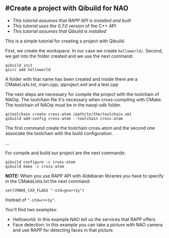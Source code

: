 #Create a project with Qibuild for NAO
-------------------------------

* *This tutorial assumes that RAPP API is installed and built*
* *This tutorial uses the 0.7.0 version* of the C++ API
* *This tutorial assumes that Qibuild is installed*

This is a simple tutorial for creating a project with Qibuild. 

First, we create the workspace. In our case we create `helloworld/`.
Second, we get into the folder created and we use the next command: 

```
qibuild init
qisrc add helloworld
```

A folder with that name has been created and inside there are a CMakeLists.txt, main.cpp, qiproject.xml and a test.cpp

The next steps are necessary for compile the project with the toolchain of NAOqi.
The toolchain file it's necessary when cross-compiling with CMake.
The toolchain of NAOqi must be in the naoqi-sdk folder.

```
qitoolchain create cross-atom /path/to/the/toolchain.xml
qibuild add-config cross-atom --toolchain cross-atom
```

The first command create the toolchain cross-atom and the second one associate the toolchain with the build configuration.

...

For compile and build our project are the next commands:

```
qibuild configure -c cross-atom
qibuild make -c cross-atom 
```

**NOTE:** When you use RAPP API with Aldebaran libraries you have to specify in the CMakeLists.txt the next command:

```
set(CMAKE_CXX_FLAGS "-std=gnu++1y")
```

Instead of `"-std=c++1y"`.

You'll find two examples:

* Helloworld: In this example NAO tell us the services that RAPP offers
* Face detection: In this example you can take a picture with NAO camera and use RAPP for detecting faces in that picture.

